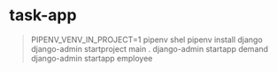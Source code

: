 # task-app

> PIPENV_VENV_IN_PROJECT=1 pipenv shel
> pipenv install django
> django-admin startproject main .
> django-admin startapp demand
> django-admin startapp employee
